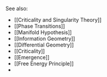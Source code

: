 See also:
* [[Criticality and Singularity Theory]]
* [[Phase Transitions]]
* [[Manifold Hypothesis]]
* [[Information Geometry]]
* [[Differential Geometry]]
* [[Criticality]]
* [[Emergence]]
* [[Free Energy Principle]]
* 